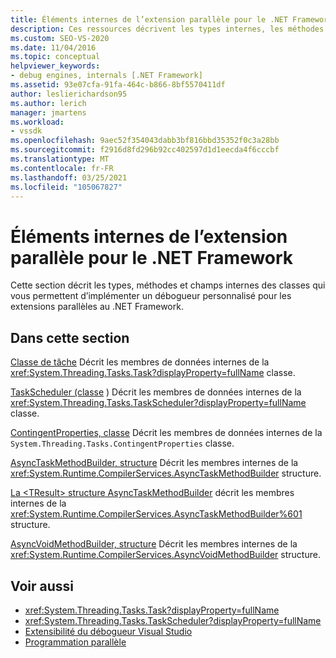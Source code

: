 ```yaml
---
title: Éléments internes de l’extension parallèle pour le .NET Framework | Microsoft Docs
description: Ces ressources décrivent les types internes, les méthodes et les champs de classes utilisés pour implémenter un débogueur personnalisé pour les extensions parallèles au .NET Framework.
ms.custom: SEO-VS-2020
ms.date: 11/04/2016
ms.topic: conceptual
helpviewer_keywords:
- debug engines, internals [.NET Framework]
ms.assetid: 93e07cfa-91fa-464c-b866-8bf5570411df
author: leslierichardson95
ms.author: lerich
manager: jmartens
ms.workload:
- vssdk
ms.openlocfilehash: 9aec52f354043dabb3bf816bbd35352f0c3a28bb
ms.sourcegitcommit: f2916d8fd296b92cc402597d1d1eecda4f6cccbf
ms.translationtype: MT
ms.contentlocale: fr-FR
ms.lasthandoff: 03/25/2021
ms.locfileid: "105067827"
---
```

# <a name="parallel-extension-internals-for-the-net-framework"></a>Éléments internes de l’extension parallèle pour le .NET Framework
Cette section décrit les types, méthodes et champs internes des classes qui vous permettent d’implémenter un débogueur personnalisé pour les extensions parallèles au .NET Framework.

## <a name="in-this-section"></a>Dans cette section
 [Classe de tâche](../../extensibility/debugger/task-class-internal-members.md) Décrit les membres de données internes de la <xref:System.Threading.Tasks.Task?displayProperty=fullName> classe.

 [TaskScheduler (classe](../../extensibility/debugger/taskscheduler-class-internal-members.md) ) Décrit les membres de données internes de la <xref:System.Threading.Tasks.TaskScheduler?displayProperty=fullName> classe.

 [ContingentProperties, classe](../../extensibility/debugger/contingentproperties-class-internal-members.md) Décrit les membres de données internes de la `System.Threading.Tasks.ContingentProperties` classe.

 [AsyncTaskMethodBuilder, structure](../../extensibility/debugger/asynctaskmethodbuilder-structure-internal-members.md) Décrit les membres internes de la <xref:System.Runtime.CompilerServices.AsyncTaskMethodBuilder> structure.

 [La \<TResult> structure AsyncTaskMethodBuilder](../../extensibility/debugger/asynctaskmethodbuilder-tresult-structure-internal-members.md) décrit les membres internes de la <xref:System.Runtime.CompilerServices.AsyncTaskMethodBuilder%601> structure.

 [AsyncVoidMethodBuilder, structure](../../extensibility/debugger/asyncvoidmethodbuilder-structure-internal-members.md) Décrit les membres internes de la <xref:System.Runtime.CompilerServices.AsyncVoidMethodBuilder> structure.

## <a name="see-also"></a>Voir aussi
- <xref:System.Threading.Tasks.Task?displayProperty=fullName>
- <xref:System.Threading.Tasks.TaskScheduler?displayProperty=fullName>
- [Extensibilité du débogueur Visual Studio](../../extensibility/debugger/visual-studio-debugger-extensibility.md)
- [Programmation parallèle](/dotnet/standard/parallel-programming/index)
